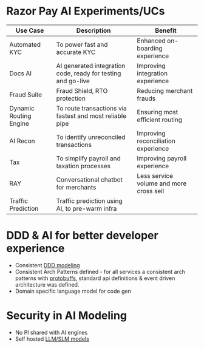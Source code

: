 # Razor Pay AI Experiments/UCs

| Use Case               | Description                                                  | Benefit                                 |
|------------------------|--------------------------------------------------------------|-----------------------------------------|
| Automated KYC          | To power fast and accurate KYC                               | Enhanced on-boarding experience         |
| Docs AI                | AI generated integration code, ready for testing and go-live | Improving integration experience        |
| Fraud Suite            | Fraud Shield, RTO protection                                 | Reducing merchant frauds                |
| Dynamic Routing Engine | To route transactions via fastest and most reliable pipe     | Ensuring most efficient routing         |
| AI Recon               | To identify unreconciled transactions                        | Improving reconciliation experience     |
| Tax                    | To simplify payroll and taxation processes                   | Improving payroll experience            |
| RAY                    | Conversational chatbot for merchants                         | Less service volume and more cross sell |
| Traffic Prediction     | Traffic prediction using AI, to pre-warm infra               |                                         |

# DDD & AI for better developer experience
- Consistent [DDD modeling](../../LLD-OOPs-Design-Patterns/DomainDrivenDevelopment/Readme.md)
- Consistent Arch Patterns defined - for all services a consistent arch patterns with [protobuffs](../../HLD-System-Designs/8_APIStandards/SerializationFrameworks/ProtocolBuffers.md), standard api definitions & event driven architecture was defined.
- Domain specific language model for code gen 

# Security in AI Modeling
- No PI shared with AI engines
- Self hosted [LLM/SLM models](https://www.splunk.com/en_us/blog/learn/language-models-slm-vs-llm.html)